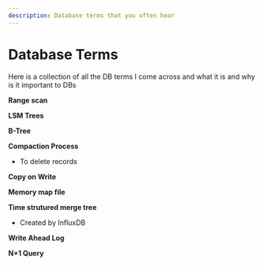 ```yaml
---
description: Database terms that you often hear
---
```


# Database Terms

Here is a collection of all the DB terms I come across and what it is and why is it important to DBs

**Range scan**

**LSM Trees**

**B-Tree**&#x20;

**Compaction Process**

* To delete records

**Copy on Write**

**Memory map file**

**Time strutured merge tree**

* Created by InfluxDB

**Write Ahead Log**

**N+1 Query**
